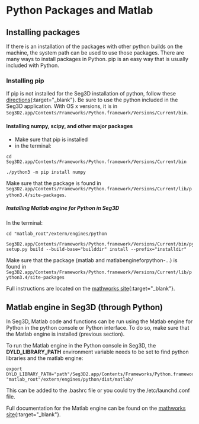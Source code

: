 # Python Packages and Matlab

## Installing packages

If there is an installation of the packages with other python builds on the machine, the system path can be used to use those packages.
There are many ways to install packages in Python. pip is an easy way that is usually included with Python.

### Installing pip

If pip is not installed for the Seg3D installation of python, follow these [directions](https://pip.pypa.io/en/stable/installing/){:target="_blank"}.
Be sure to use the python included in the Seg3D application.
With OS x versions, it is in `Seg3D2.app/Contents/Frameworks/Python.framework/Versions/Current/bin`.

#### Installing numpy, scipy, and other major packages

* Make sure that pip is installed
* in the terminal:
```
cd Seg3D2.app/Contents/Frameworks/Python.framework/Versions/Current/bin
```
```
./python3 -m pip install numpy
```

Make sure that the package is found in `Seg3D2.app/Contents/Frameworks/Python.framework/Versions/Current/lib/python3.4/site-packages`.

##### Installing Matlab engine for Python in Seg3D

In the terminal:
```
cd "matlab_root"/extern/engines/python
```
```
Seg3D2.app/Contents/Frameworks/Python.framework/Versions/Current/bin/python3.4 setup.py build --build-base="builddir" install --prefix="installdir"
```

Make sure that the package (matlab and matlabengineforpython-…) is found in `Seg3D2.app/Contents/Frameworks/Python.framework/Versions/Current/lib/python3.4/site-packages`

Full instructions are located on the [mathworks site](http://www.mathworks.com/help/matlab/matlab_external/install-the-matlab-engine-for-python.html){:target="_blank"}.

## Matlab engine in Seg3D (through Python)

In Seg3D, Matlab code and functions can be run using the Matlab engine for Python in the python console or Python interface.
To do so, make sure that the Matlab engine is installed (previous section).

To run the Matlab engine in the Python console in Seg3D, the **DYLD_LIBRARY_PATH** environment variable needs to be set to find python libraries and the matlab engine:

```
export DYLD_LIBRARY_PATH="path"/Seg3D2.app/Contents/Frameworks/Python.framework/Versions/Current/lib: "matlab_root"/extern/engines/python/dist/matlab/
```

This can be added to the .bashrc file or you could try the /etc/launchd.conf file.

Full documentation for the Matlab engine can be found on the [mathworks site](http://www.mathworks.com/help/matlab/matlab-engine-for-python.html){:target="_blank"}.
